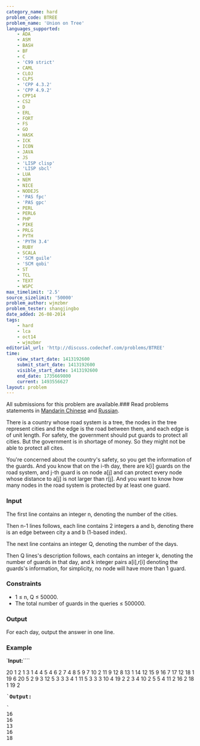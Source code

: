 ```yaml
---
category_name: hard
problem_code: BTREE
problem_name: 'Union on Tree'
languages_supported:
    - ADA
    - ASM
    - BASH
    - BF
    - C
    - 'C99 strict'
    - CAML
    - CLOJ
    - CLPS
    - 'CPP 4.3.2'
    - 'CPP 4.9.2'
    - CPP14
    - CS2
    - D
    - ERL
    - FORT
    - FS
    - GO
    - HASK
    - ICK
    - ICON
    - JAVA
    - JS
    - 'LISP clisp'
    - 'LISP sbcl'
    - LUA
    - NEM
    - NICE
    - NODEJS
    - 'PAS fpc'
    - 'PAS gpc'
    - PERL
    - PERL6
    - PHP
    - PIKE
    - PRLG
    - PYTH
    - 'PYTH 3.4'
    - RUBY
    - SCALA
    - 'SCM guile'
    - 'SCM qobi'
    - ST
    - TCL
    - TEXT
    - WSPC
max_timelimit: '2.5'
source_sizelimit: '50000'
problem_author: wjmzbmr
problem_tester: shangjingbo
date_added: 26-08-2014
tags:
    - hard
    - lca
    - oct14
    - wjmzbmr
editorial_url: 'http://discuss.codechef.com/problems/BTREE'
time:
    view_start_date: 1413192600
    submit_start_date: 1413192600
    visible_start_date: 1413192600
    end_date: 1735669800
    current: 1493556627
layout: problem
---
```

All submissions for this problem are available.###  Read problems statements in [Mandarin Chinese](http://www.codechef.com/download/translated/OCT14/mandarin/BTREE.pdf) and [Russian](http://www.codechef.com/download/translated/OCT14/russian/BTREE.pdf).

There is a country whose road system is a tree, the nodes in the tree represent cities and the edge is the road between them, and each edge is of unit length. For safety, the government should put guards to protect all cities. But the government is in shortage of money. So they might not be able to protect all cites.

You're concerned about the country's safety, so you get the information of the guards. And you know that on the i-th day, there are k\[i\] guards on the road system, and j-th guard is on node a\[j\] and can protect every node whose distance to a\[j\] is not larger than r\[j\]. And you want to know how many nodes in the road system is protected by at least one guard.

### Input

The first line contains an integer n, denoting the number of the cities.

Then n-1 lines follows, each line contains 2 integers a and b, denoting there is an edge between city a and b (1-based index).

The next line contains an integer Q, denoting the number of the days.

Then Q lines's description follows, each contains an integer k, denoting the number of guards in that day, and k integer pairs a\[i\],r\[i\] denoting the guards's information, for simplicity, no node will have more than 1 guard.

### Constraints

- 1 ≤ n, Q ≤ 50000.
- The total number of guards in the queries ≤ 500000.

### Output

For each day, output the answer in one line.

### Example

`<strong>Input:</strong>````

20
1 2
1 3
1 4
4 5
4 6
2 7
4 8
5 9
7 10
2 11
9 12
8 13
1 14
12 15
9 16
7 17
12 18
1 19
6 20
5
2 9 3 12 5 
3 3 3 4 1 11 5 
3 3 3 10 4 19 2 
2 3 4 10 2 
5 5 4 11 2 16 2 18 1 19 2

<pre>`<strong>Output:</strong><pre>`
16
16
13
16
18

</pre>